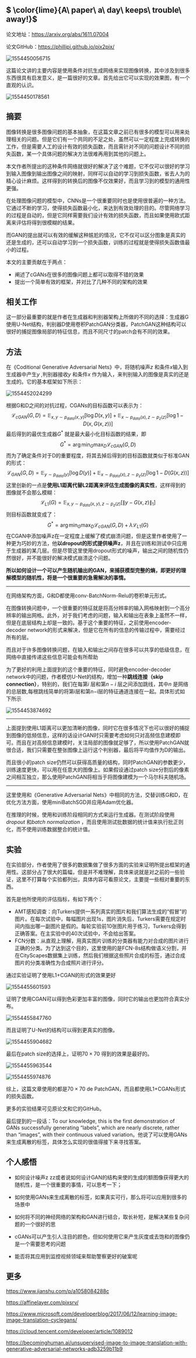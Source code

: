 ## $ \color{lime}{A\ paper\ a\ day\ keeps\ trouble\ away\!}$

论文地址：<https://arxiv.org/abs/1611.07004> 

论文GitHub：https://phillipi.github.io/pix2pix/

![1554450056715](C:\Users\dyliang\AppData\Roaming\Typora\typora-user-images\1554450056715.png)

这篇论文讲的主要内容是使用条件对抗生成网络来实现图像转换，其中涉及到很多东西很具有启发意义，是一篇很好的文章。首先给出它可以实现的效果图，有一个直观的认识。

![1554450178561](C:\Users\dyliang\AppData\Roaming\Typora\typora-user-images\1554450178561.png)



## 摘要

图像转换是很多图像问题的基本抽象，在这篇文章之前已有很多的模型可以用来处理相关的问题。但是它们有一个共同的不足之处，虽然可以一定程度上完成转换的工作，但是需要人工的设计有效的损失函数，而且需针对不同的问题设计不同的损失函数，某一个具体问题的解决方法很难再用到其他的问题上。

本文作者所提出的这种条件网络就很好的解决了这个难题，它不仅可以很好的学习到输入图像到输出图像之间的映射，同样可以自动的学习到损失函数，省去人为的精心设计麻烦。这样得到的转换后的图像不仅效果好，而且学习到的模型的通用性更强。

在处理图像问题的模型中，CNNs是一个很重要同时也是使用很普遍的一种方法。它通过不断的学习，使得损失函数最小化，来达到有效处理的目的。尽管网络学习的过程是自动的，但是它同样需要我们设计有效的损失函数，而且如果使用欧式距离来评估将得到很模糊的结果。

而GAN的提出就可以有效的缓解这种尴尬的情况，它不仅可以区分图象是真实的还是生成的，还可以自动学习到一个损失函数，训练的过程就是使得损失函数值最小的过程。

本文的主要贡献在于两点：

- 阐述了cGANs在很多的图像问题上都可以取得不错的效果
- 提出一个简单有效的框架，并对比了几种不同的架构的效果



## 相关工作

这一部分最重要的就是作者在生成器和判别器架构上所做的不同的选择：生成器G使用U-Net结构，判别器D使用卷积PatchGAN分类器，PatchGAN这种结构可以很好的捕捉图像局部的特征信息，而且不同尺寸的patch会有不同的效果。



## 方法

在《Coditional Generative Adversarial Nets》中，将随机噪声$z$ 和条件$x$输入到生成器中产生$y$ ,判别器接收$y$ 和条件$x$ 作为输入，来判别输入的图像是真实的还是生成的。它的基本框架如下所示：

![1554452024299](C:\Users\dyliang\AppData\Roaming\Typora\typora-user-images\1554452024299.png)

根据G和D之间的对抗过程，CGANs的目标函数可以表示为：
$$
\mathcal{L}_{cGAN}(G,D)=\mathbb{E}_{x,y \sim p_{data}(x,y)}[\log{D(x,y)}] + \mathbb{E}_{x\sim p_{data}(x),z\sim p_{z}(z)}[\log{1-D(x,G(x,z))}]
$$
最后得到的最优生成器$G^{*}$ 就是最大最小化目标函数的结果，即
$$
G^{*}=\arg{\min_{G} \max_{D}}\mathcal{L}_{cGAN}(G,D)
$$
而为了确定条件对于D的重要程度，将其去掉后得到的目标函数就类似于标准GAN的形式：
$$
\mathcal{L}_{GAN}(G,D)=\mathbb{E}_{y\sim p_{data}(y)}[\log{D(y)}]+\mathbb{E}_{x\sim p_{data}(x),z\sim p_z(z)}[\log{1-D(G(x,z))}]
$$
这里创新的一点是**使用L1距离代替L2距离来评估生成图像的真实性**，这样得到的图像就不会那么模糊：
$$
\mathcal{L}_{L1}(G)=\mathbb{E}_{x,y\sim p_{data}(x,y),z\sim p_z(z)}[\|y-G(x,z)\|_1]
$$
则目标函数就变成了：
$$
G^{*}=\arg{\min_{G} \max_{D}}\mathcal{L}_{cGAN}(G,D)+\lambda \mathcal{L}_{L1}(G)
$$
在CGAN中添加噪声z在一定程度上缓解了模式崩溃问题，但是这里作者使用了一种更为巧妙的方法，他**以dropout的形式提供噪声z**，并且在训练和测试中只应用于生成器的某几层。但是尽管这里使用dropout形式的噪声，输出之间的随机性仍然很好，并不能很好的解决模式崩溃这个问题。

**所以如何设计一个可以产生随机输出的GAN，来捕获模型完整的熵，即更好的理解模型的随机性，将是一个很重要的急需解决的事情。**

___

在网络架构方面，G和D都使用conv-BatchNorm-Relu的卷积单元形式。

在图像转换问题中，一个很重要的特征就是将高分辨率的输入网格映射到一个高分辨率的输出网格。此外，对于我们考虑的问题，输入和输出在表象上虽然不一样，但是在底层结构上却是一致的。基于这个重要的特征，之前使用encoder-decoder network的形式来解决，但是它在所有的信息的传输过程中，需要经过所有的层。

而且对于许多图像转换问题，在输入和输出之间存在很多可以共享的低级信息，在网络中直接传递这些信息可能会有所帮助

为了更好的利用上面提到的这个重要的特征，同时避免encoder-decoder network中的问题，作者模仿U-Net的结构，增加一种**跳线连接（skip connection）**，特别的，我们在每第$i$ 层和第$n−i$ 层之间添加跳线，其中$n$ 是网络的总层数,每根跳线简单的将第i层和第n−i层的特征通道连接在一起。具体形式如下所示

![1554453874692](C:\Users\dyliang\AppData\Roaming\Typora\typora-user-images\1554453874692.png)

___

上面提到使用L1距离可以更加清晰的图像，同时它在很多情况下也可以很好的捕捉到图像的低频信息，这样的话设计GAN时只需要考虑如何只对高频信息建模即可。而且在对高频信息建模时，关注局部的图像就足够了，所以使用PatchGAN就很合适，我们只需要在整张图像上运行这个判别器，最后将平均值作为D的输出。

而且很小的patch size仍然可以获得高质量的结构，同时PatchGAN的参数更少，训练速度更快，可以用在任意大的图像上。如果假设通过patch size分割后的像素之间相互独立，那么使用PatchGAN将相当于将图像建模为一个马尔科夫随机场。

___

这里使用和《Generative Adversarial  Nets》中相同的方法，交替训练G和D，在优化方法方面，使用miniBatchSGD并应用Adam优化器。

在推理的时候，使用和训练阶段相同的方式来运行生成器。在测试阶段使用$dropout$ 和$batch\ normalization$ ，而且使用测试批数据的统计值来执行批正则化，而不使用训练数据整合的统计值。



## 实验

在实验部分，作者使用了很多的数据集做了很多方面的实验来证明所提出框架的通用性。这部分占了很大的篇幅，但是并不难理解，具体来说就是对之前的一些验证，这里不打算每个实验都列出，具体内容可看原论文，主要提一些相对重要的东西。

首先是他所使用的评估指标，有如下两个：

- AMT感知调查：向Turkers提供一系列真实的图片和我们算法生成的“假冒”的图片。在每次试验中，每幅图片出现1s，图片消失后，Turkers需要在规定时间内指出哪一副图片是假的。每轮实验前10张图片用于练习，Turkers会得到正确答案。在主实验中的40次试验中，不会给出答案。
- FCN分数：从直观上理解，用真实图片训练的分类器有能力对合成的图片进行正确的分类。为了达到这个目的，这里使用的是FCN-8s结构做语义分割，并在CityScapes数据集上训练，然后我们根据这些照片合成的标签，通过合成图片的分类准确性为合成照片进行评分。

通过实验证明了使用L1+CGAN的形式的效果更好

![1554455601593](C:\Users\dyliang\AppData\Roaming\Typora\typora-user-images\1554455601593.png)

证明了使用CGAN可以得到色彩更加丰富的图像，同时它的输出也更加符合真实分布。

![1554455847760](C:\Users\dyliang\AppData\Roaming\Typora\typora-user-images\1554455847760.png)

而且证明了U-Net的结构可以得到更真实的图像。

![1554455904682](C:\Users\dyliang\AppData\Roaming\Typora\typora-user-images\1554455904682.png)

最后在patch size的选择上，证明$70\times 70$ 得到的效果是最好的。

![1554455963544](C:\Users\dyliang\AppData\Roaming\Typora\typora-user-images\1554455963544.png)

![1554455974876](C:\Users\dyliang\AppData\Roaming\Typora\typora-user-images\1554455974876.png)

综上，这篇文章使用的都是$70\times 70$ de PatchGAN，而且都使用L1+CGANs形式的损失函数。

更多的实验结果可见原论文和它的GitHub。

最后提到的一段话：To our knowledge, this is the first demonstration of GANs successfully generating “labels”, which are nearly discrete, rather than “images”, with their continuous valued variation。他说了可以使用GANs来生成离散的标签，具体怎么实现的很值得接下来寻找答案。

## 个人感悟

- 如何设计噪声z zz或者说如何设计GAN的结构来使的生成的额图像获得更大的随机性，是一个很重要的事情，可以思考一下；

- 如何使用GANs来生成离散的标签，如果真实可行，那么将可以应用到很多的场景中
- 如何将不同的神经网络的架构和GAN进行结合，取长补短，是解决某些复杂问题的一个很好的思

- cGANs可以产生引人注目的颜色，但如何使用它来产生灰度或去饱和的图像仍是一个需要思考的问题
- 能否将其应用到监控视频领域来帮助警察更好的破案呢



## 更多

https://www.jianshu.com/p/a1058084288c

https://affinelayer.com/pixsrv/

https://www.microsoft.com/developerblog/2017/06/12/learning-image-image-translation-cyclegans/

https://cloud.tencent.com/developer/article/1089012

https://becominghuman.ai/unsupervised-image-to-image-translation-with-generative-adversarial-networks-adb3259b11b9